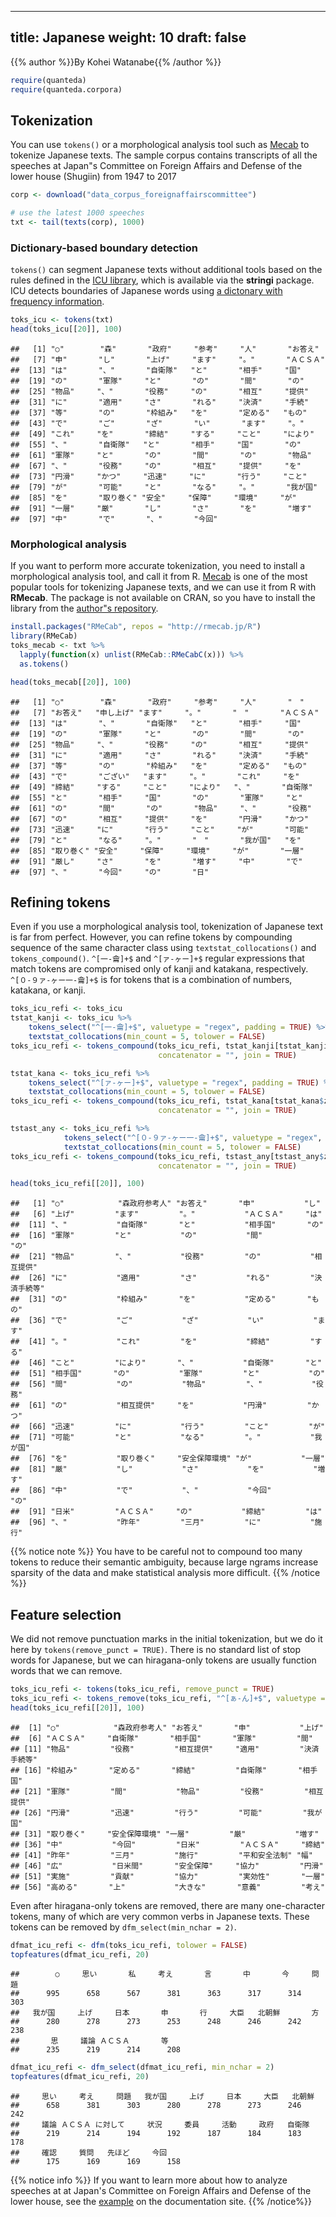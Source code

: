  ---
title: Japanese
weight: 10
draft: false
---

{{% author %}}By Kohei Watanabe{{% /author %}} 


```r
require(quanteda)
require(quanteda.corpora)
```

## Tokenization

You can use `tokens()` or a morphological analysis tool such as [Mecab](http://taku910.github.io/mecab/) to tokenize Japanese texts. The sample corpus contains transcripts of all the speeches at Japan"s Committee on Foreign Affairs and Defense of the lower house (Shugiin) from 1947 to 2017


```r
corp <- download("data_corpus_foreignaffairscommittee")

# use the latest 1000 speeches
txt <- tail(texts(corp), 1000)
```



### Dictionary-based boundary detection

`tokens()` can segment Japanese texts without additional tools based on the rules defined in the [ICU library](http://site.icu-project.org/home), which is available via the **stringi** package. ICU detects boundaries of Japanese words using [a dictonary with frequency information](http://source.icu-project.org/repos/icu/icu/tags/release-58-rc/source/data/brkitr/dictionaries/).


```r
toks_icu <- tokens(txt)
head(toks_icu[[20]], 100)
```

```
##   [1] "○"        "森"       "政府"     "参考"     "人"       "お答え"  
##   [7] "申"       "し"       "上げ"     "ます"     "。"       "ＡＣＳＡ"
##  [13] "は"       "、"       "自衛隊"   "と"       "相手"     "国"      
##  [19] "の"       "軍隊"     "と"       "の"       "間"       "の"      
##  [25] "物品"     "、"       "役務"     "の"       "相互"     "提供"    
##  [31] "に"       "適用"     "さ"       "れる"     "決済"     "手続"    
##  [37] "等"       "の"       "枠組み"   "を"       "定める"   "もの"    
##  [43] "で"       "ご"       "ざ"       "い"       "ます"     "。"      
##  [49] "これ"     "を"       "締結"     "する"     "こと"     "により"  
##  [55] "、"       "自衛隊"   "と"       "相手"     "国"       "の"      
##  [61] "軍隊"     "と"       "の"       "間"       "の"       "物品"    
##  [67] "、"       "役務"     "の"       "相互"     "提供"     "を"      
##  [73] "円滑"     "かつ"     "迅速"     "に"       "行う"     "こと"    
##  [79] "が"       "可能"     "と"       "なる"     "。"       "我が国"  
##  [85] "を"       "取り巻く" "安全"     "保障"     "環境"     "が"      
##  [91] "一層"     "厳"       "し"       "さ"       "を"       "増す"    
##  [97] "中"       "で"       "、"       "今回"
```

### Morphological analysis

If you want to perform more accurate tokenization, you need to install a morphological analysis tool, and call it from R. [Mecab](https://en.wikipedia.org/wiki/MeCab) is one of the most popular tools for tokenizing Japanese texts, and we can use it from R with **RMecab**. The package is not available on CRAN, so you have to install the library from the [author"s repository](http://rmecab.jp).




```r
install.packages("RMeCab", repos = "http://rmecab.jp/R")
library(RMeCab)
toks_mecab <- txt %>% 
  lapply(function(x) unlist(RMeCab::RMeCabC(x))) %>% 
  as.tokens()
```


```r
head(toks_mecab[[20]], 100)
```

```
##   [1] "○"        "森"       "政府"     "参考"     "人"       "　"      
##   [7] "お答え"   "申し上げ" "ます"     "。"       "　"       "ＡＣＳＡ"
##  [13] "は"       "、"       "自衛隊"   "と"       "相手"     "国"      
##  [19] "の"       "軍隊"     "と"       "の"       "間"       "の"      
##  [25] "物品"     "、"       "役務"     "の"       "相互"     "提供"    
##  [31] "に"       "適用"     "さ"       "れる"     "決済"     "手続"    
##  [37] "等"       "の"       "枠組み"   "を"       "定める"   "もの"    
##  [43] "で"       "ござい"   "ます"     "。"       "これ"     "を"      
##  [49] "締結"     "する"     "こと"     "により"   "、"       "自衛隊"  
##  [55] "と"       "相手"     "国"       "の"       "軍隊"     "と"      
##  [61] "の"       "間"       "の"       "物品"     "、"       "役務"    
##  [67] "の"       "相互"     "提供"     "を"       "円滑"     "かつ"    
##  [73] "迅速"     "に"       "行う"     "こと"     "が"       "可能"    
##  [79] "と"       "なる"     "。"       "　"       "我が国"   "を"      
##  [85] "取り巻く" "安全"     "保障"     "環境"     "が"       "一層"    
##  [91] "厳し"     "さ"       "を"       "増す"     "中"       "で"      
##  [97] "、"       "今回"     "の"       "日"
```


## Refining tokens

Even if you use a morphological analysis tool, tokenization of Japanese text is far from perfect. However, you can refine tokens by compounding sequence of the same character class using `textstat_collocations()` and `tokens_compound()`. `^[一-龠]+$` and `^[ァ-ヶー]+$` regular expressions that match tokens are compromised only of kanji and katakana, respectively. `^[０-９ァ-ヶー一-龠]+$` is for tokens that is a combination of numbers, katakana, or kanji.


```r
toks_icu_refi <- toks_icu
tstat_kanji <- toks_icu %>% 
    tokens_select("^[一-龠]+$", valuetype = "regex", padding = TRUE) %>% 
    textstat_collocations(min_count = 5, tolower = FALSE)
toks_icu_refi <- tokens_compound(toks_icu_refi, tstat_kanji[tstat_kanji$z > 2],
                                 concatenator = "", join = TRUE)

tstat_kana <- toks_icu_refi %>% 
    tokens_select("^[ァ-ヶー]+$", valuetype = "regex", padding = TRUE) %>% 
    textstat_collocations(min_count = 5, tolower = FALSE)
toks_icu_refi <- tokens_compound(toks_icu_refi, tstat_kana[tstat_kana$z > 2],
                                 concatenator = "", join = TRUE)

tstast_any <- toks_icu_refi %>% 
            tokens_select("^[０-９ァ-ヶー一-龠]+$", valuetype = "regex", padding = TRUE) %>% 
            textstat_collocations(min_count = 5, tolower = FALSE)
toks_icu_refi <- tokens_compound(toks_icu_refi, tstast_any[tstast_any$z > 2],
                                 concatenator = "", join = TRUE)
```


```r
head(toks_icu_refi[[20]], 100)
```

```
##   [1] "○"            "森政府参考人" "お答え"       "申"           "し"          
##   [6] "上げ"         "ます"         "。"           "ＡＣＳＡ"     "は"          
##  [11] "、"           "自衛隊"       "と"           "相手国"       "の"          
##  [16] "軍隊"         "と"           "の"           "間"           "の"          
##  [21] "物品"         "、"           "役務"         "の"           "相互提供"    
##  [26] "に"           "適用"         "さ"           "れる"         "決済手続等"  
##  [31] "の"           "枠組み"       "を"           "定める"       "もの"        
##  [36] "で"           "ご"           "ざ"           "い"           "ます"        
##  [41] "。"           "これ"         "を"           "締結"         "する"        
##  [46] "こと"         "により"       "、"           "自衛隊"       "と"          
##  [51] "相手国"       "の"           "軍隊"         "と"           "の"          
##  [56] "間"           "の"           "物品"         "、"           "役務"        
##  [61] "の"           "相互提供"     "を"           "円滑"         "かつ"        
##  [66] "迅速"         "に"           "行う"         "こと"         "が"          
##  [71] "可能"         "と"           "なる"         "。"           "我が国"      
##  [76] "を"           "取り巻く"     "安全保障環境" "が"           "一層"        
##  [81] "厳"           "し"           "さ"           "を"           "増す"        
##  [86] "中"           "で"           "、"           "今回"         "の"          
##  [91] "日米"         "ＡＣＳＡ"     "の"           "締結"         "は"          
##  [96] "、"           "昨年"         "三月"         "に"           "施行"
```

{{% notice note %}}
You have to be careful not to compound too many tokens to reduce their semantic ambiguity, because large ngrams increase sparsity of the data and make statistical analysis more difficult.
{{% /notice %}}

## Feature selection

We did not remove punctuation marks in the initial tokenization, but we do it here by `tokens(remove_punct = TRUE)`. There is no standard list of stop words for Japanese, but we can hiragana-only tokens are usually function words that we can remove.


```r
toks_icu_refi <- tokens(toks_icu_refi, remove_punct = TRUE)
toks_icu_refi <- tokens_remove(toks_icu_refi, "^[ぁ-ん]+$", valuetype = "regex")
head(toks_icu_refi[[20]], 100)
```

```
##  [1] "○"            "森政府参考人" "お答え"       "申"           "上げ"        
##  [6] "ＡＣＳＡ"     "自衛隊"       "相手国"       "軍隊"         "間"          
## [11] "物品"         "役務"         "相互提供"     "適用"         "決済手続等"  
## [16] "枠組み"       "定める"       "締結"         "自衛隊"       "相手国"      
## [21] "軍隊"         "間"           "物品"         "役務"         "相互提供"    
## [26] "円滑"         "迅速"         "行う"         "可能"         "我が国"      
## [31] "取り巻く"     "安全保障環境" "一層"         "厳"           "増す"        
## [36] "中"           "今回"         "日米"         "ＡＣＳＡ"     "締結"        
## [41] "昨年"         "三月"         "施行"         "平和安全法制" "幅"          
## [46] "広"           "日米間"       "安全保障"     "協力"         "円滑"        
## [51] "実施"         "貢献"         "協力"         "実効性"       "一層"        
## [56] "高める"       "上"           "大きな"       "意義"         "考え"
```

Even after hiragana-only tokens are removed, there are many one-character tokens, many of which are very common verbs in Japanese texts. These tokens can be removed by `dfm_select(min_nchar = 2)`.


```r
dfmat_icu_refi <- dfm(toks_icu_refi, tolower = FALSE)
topfeatures(dfmat_icu_refi, 20)
```

```
##        ○     思い       私     考え       言       中       今     問題 
##      995      658      567      381      363      317      314      303 
##   我が国     上げ     日本       申       行     大臣   北朝鮮       方 
##      280      278      273      253      248      246      242      238 
##       思     議論 ＡＣＳＡ       等 
##      235      219      214      208
```

```r
dfmat_icu_refi <- dfm_select(dfmat_icu_refi, min_nchar = 2)
topfeatures(dfmat_icu_refi, 20)
```

```
##     思い     考え     問題   我が国     上げ     日本     大臣   北朝鮮 
##      658      381      303      280      278      273      246      242 
##     議論 ＡＣＳＡ に対して     状況     委員     活動     政府   自衛隊 
##      219      214      194      192      187      184      183      178 
##     確認     質問   先ほど     今回 
##      175      169      169      158
```

{{% notice info %}}
If you want to learn more about how to analyze speeches at at Japan's Committee on Foreign Affairs and Defense of the lower house, see the [example](https://docs.quanteda.io/articles/pkgdown/examples/japanese_speech_ja.html) on the documentation site.
{{% /notice%}}
